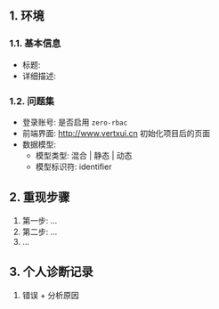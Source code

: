 ## 1. 环境

### 1.1. 基本信息

* 标题:
* 详细描述:

### 1.2. 问题集

* 登录账号: 是否启用 `zero-rbac`
* 前端界面: <http://www.vertxui.cn> 初始化项目后的页面
* 数据模型:
    * 模型类型: 混合 | 静态 | 动态
    * 模型标识符: identifier

## 2. 重现步骤

1. 第一步: ...
2. 第二步: ...
3. ...

## 3. 个人诊断记录

1. 错误 + 分析原因